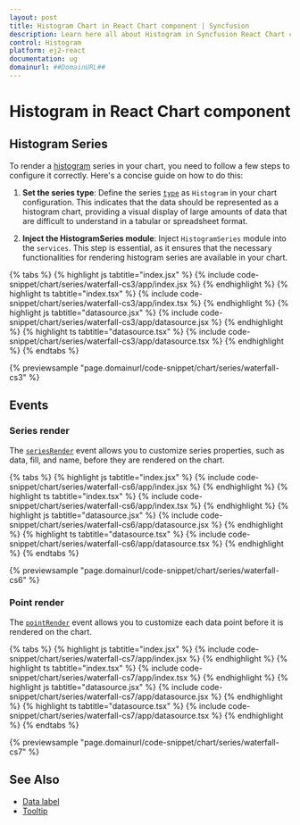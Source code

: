 ```yaml
---
layout: post
title: Histogram Chart in React Chart component | Syncfusion
description: Learn here all about Histogram in Syncfusion React Chart component of Syncfusion Essential JS 2 and more.
control: Histogram
platform: ej2-react
documentation: ug
domainurl: ##DomainURL##
---
```


# Histogram in React Chart component

## Histogram Series

To render a [histogram](https://www.syncfusion.com/react-components/react-charts/chart-types/histogram-chart) series in your chart, you need to follow a few steps to configure it correctly. Here's a concise guide on how to do this:

1. **Set the series type**: Define the series [`type`](https://ej2.syncfusion.com/react/documentation/api/chart/seriesModel/#type) as `Histogram` in your chart configuration. This indicates that the data should be represented as a histogram chart, providing a visual display of large amounts of data that are difficult to understand in a tabular or spreadsheet format.

2. **Inject the HistogramSeries module**: Inject `HistogramSeries`  module into the `services`. This step is essential, as it ensures that the necessary functionalities for rendering histogram series are available in your chart.

{% tabs %}
{% highlight js tabtitle="index.jsx" %}
{% include code-snippet/chart/series/waterfall-cs3/app/index.jsx %}
{% endhighlight %}
{% highlight ts tabtitle="index.tsx" %}
{% include code-snippet/chart/series/waterfall-cs3/app/index.tsx %}
{% endhighlight %}
{% highlight js tabtitle="datasource.jsx" %}
{% include code-snippet/chart/series/waterfall-cs3/app/datasource.jsx %}
{% endhighlight %}
{% highlight ts tabtitle="datasource.tsx" %}
{% include code-snippet/chart/series/waterfall-cs3/app/datasource.tsx %}
{% endhighlight %}
{% endtabs %}

{% previewsample "page.domainurl/code-snippet/chart/series/waterfall-cs3" %}

## Events

### Series render

The [`seriesRender`](https://ej2.syncfusion.com/react/documentation/api/chart/iSeriesRenderEventArgs/) event allows you to customize series properties, such as data, fill, and name, before they are rendered on the chart.

{% tabs %}
{% highlight js tabtitle="index.jsx" %}
{% include code-snippet/chart/series/waterfall-cs6/app/index.jsx %}
{% endhighlight %}
{% highlight ts tabtitle="index.tsx" %}
{% include code-snippet/chart/series/waterfall-cs6/app/index.tsx %}
{% endhighlight %}
{% highlight js tabtitle="datasource.jsx" %}
{% include code-snippet/chart/series/waterfall-cs6/app/datasource.jsx %}
{% endhighlight %}
{% highlight ts tabtitle="datasource.tsx" %}
{% include code-snippet/chart/series/waterfall-cs6/app/datasource.tsx %}
{% endhighlight %}
{% endtabs %}

{% previewsample "page.domainurl/code-snippet/chart/series/waterfall-cs6" %}

### Point render

The [`pointRender`](https://ej2.syncfusion.com/react/documentation/api/chart/iPointRenderEventArgs/) event allows you to customize each data point before it is rendered on the chart.

{% tabs %}
{% highlight js tabtitle="index.jsx" %}
{% include code-snippet/chart/series/waterfall-cs7/app/index.jsx %}
{% endhighlight %}
{% highlight ts tabtitle="index.tsx" %}
{% include code-snippet/chart/series/waterfall-cs7/app/index.tsx %}
{% endhighlight %}
{% highlight js tabtitle="datasource.jsx" %}
{% include code-snippet/chart/series/waterfall-cs7/app/datasource.jsx %}
{% endhighlight %}
{% highlight ts tabtitle="datasource.tsx" %}
{% include code-snippet/chart/series/waterfall-cs7/app/datasource.tsx %}
{% endhighlight %}
{% endtabs %}

{% previewsample "page.domainurl/code-snippet/chart/series/waterfall-cs7" %}

## See Also

* [Data label](./data-labels/)
* [Tooltip](./tool-tip/)